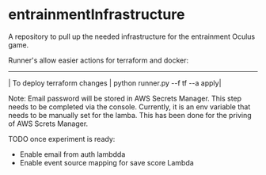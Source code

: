 # entrainmentInfrastructure
A repository to pull up the needed infrastructure for the entrainment Oculus game.

Runner's allow easier actions for terraform and docker:

--------------------------------------------------------------
| To deploy terraform changes | python runner.py --f tf --a apply|


Note: Email password will be stored in AWS Secrets Manager. This step needs to be completed via the console. Currently, it is an env variable that needs to be manually set for the lamba. This has been done for the priving of AWS Screts Manager.

TODO once experiment is ready:
- Enable email from auth lambdda
- Enable event source mapping for save score Lambda